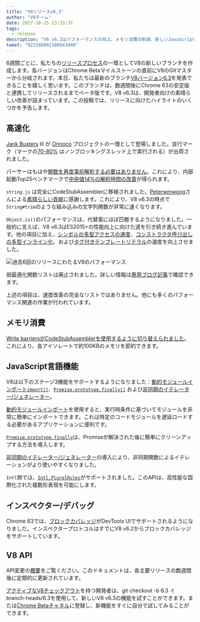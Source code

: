 ```yaml
---
title: "V8リリースv6.3"
author: "V8チーム"
date: 2017-10-25 13:33:37
tags:
  - release
description: "V8 v6.3はパフォーマンスの向上、メモリ消費の削減、新しいJavaScript言語機能のサポートを含みます。"
tweet: "923168001108643840"
---
```

6週間ごとに、私たちの[リリースプロセス](/docs/release-process)の一環としてV8の新しいブランチを作成します。各バージョンはChrome Betaマイルストーンの直前にV8のGitマスターから分岐されます。本日、私たちは最新のブランチ[V8バージョン6.3](https://chromium.googlesource.com/v8/v8.git/+log/branch-heads/6.3)を発表できることを嬉しく思います。このブランチは、数週間後にChrome 63の安定版と連携してリリースされるまでベータ版です。V8 v6.3は、開発者向けの素晴らしい改善が詰まっています。この投稿では、リリースに向けたハイライトのいくつかを予告します。

<!--truncate-->
## 高速化

[Jank Busters](/blog/jank-busters) III が [Orinoco](/blog/orinoco) プロジェクトの一環として登場しました。並行マーク（マークの[70-80%](https://chromeperf.appspot.com/report?sid=612eec65c6f5c17528f9533349bad7b6f0020dba595d553b1ea6d7e7dcce9984) はノンブロッキングスレッド上で実行される）が出荷されました。

パーサーはもはや[関数を再度事前解析する必要はありません](https://docs.google.com/document/d/1TqpdGeLmURL2gc18s6PwNeyZOvayQJtJ16TCn0BEt48/edit#heading=h.un2pnqwbiw11)。これにより、内部起動Top25ベンチマークで[中央値14%の解析時間の改善](https://docs.google.com/document/d/1TqpdGeLmURL2gc18s6PwNeyZOvayQJtJ16TCn0BEt48/edit#heading=h.dvuo4tqnsmml)が得られます。

`string.js` は完全にCodeStubAssemblerに移植されました。[Peterwmwong](https://twitter.com/peterwmwong)さんによる[素晴らしい貢献](https://chromium-review.googlesource.com/q/peter.wm.wong)に感謝します。これにより、V8 v6.3の時点で`String#trim`のような組み込みの文字列関数が非常に速くなります。

`Object.is()`のパフォーマンスは、代替案にほぼ匹敵するようになりました。一般的に言えば、V8 v6.3はES2015+の性能向上に向けた道を引き続き進んでいます。他の項目に加え、[シンボルの多型アクセスの速度](https://bugs.chromium.org/p/v8/issues/detail?id=6367)、[コンストラクタ呼び出しの多型インライン化](https://bugs.chromium.org/p/v8/issues/detail?id=6885)、および[タグ付きテンプレートリテラル](https://pasteboard.co/GLYc4gt.png)の速度を向上させました。

![過去6回のリリースにわたるV8のパフォーマンス](/_img/v8-release-63/ares6.svg)

弱最適化関数リストは廃止されました。詳しい情報は[専用ブログ記事](/blog/lazy-unlinking)で確認できます。

上述の項目は、速度改善の完全なリストではありません。他にも多くのパフォーマンス関連の作業が行われています。

## メモリ消費

[Write barriersがCodeStubAssemblerを使用するように切り替えられました](https://chromium.googlesource.com/v8/v8/+/dbfdd4f9e9741df0a541afdd7516a34304102ee8)。これにより、各アイソレートで約100KBのメモリを節約できます。

## JavaScript言語機能

V8は以下のステージ3機能をサポートするようになりました：[動的モジュールインポート`import()`](https://features/dynamic-import)、[`Promise.prototype.finally()`](/features/promise-finally) および[非同期のイテレーター/ジェネレーター](https://github.com/tc39/proposal-async-iteration)。

[動的モジュールインポート](/features/dynamic-import)を使用すると、実行時条件に基づいてモジュールを非常に簡単にインポートできます。これは特定のコードモジュールを遅延ロードする必要があるアプリケーションに便利です。

[`Promise.prototype.finally`](/features/promise-finally)は、Promiseが解決された後に簡単にクリーンアップする方法を導入します。

[非同期のイテレーター/ジェネレーター](https://github.com/tc39/proposal-async-iteration)の導入により、非同期関数によるイテレーションがより使いやすくなりました。

`Intl`側では、[`Intl.PluralRules`](/features/intl-pluralrules)がサポートされました。このAPIは、高性能な国際化された複数形表現を可能にします。

## インスペクター/デバッグ

Chrome 63では、[ブロックカバレッジ](https://docs.google.com/presentation/d/1IFqqlQwJ0of3NuMvcOk-x4P_fpi1vJjnjGrhQCaJkH4/edit#slide=id.g271d6301ff_0_44)がDevTools UIでサポートされるようになりました。インスペクタープロトコルはすでにV8 v6.2からブロックカバレッジをサポートしています。

## V8 API

API変更の[概要](https://docs.google.com/document/d/1g8JFi8T_oAE_7uAri7Njtig7fKaPDfotU6huOa1alds/edit)をご覧ください。このドキュメントは、各主要リリースの数週間後に定期的に更新されています。

[アクティブなV8チェックアウト](/docs/source-code#using-git)を持つ開発者は、git checkout -b 6.3 -t branch-heads/6.3を使用して、新しいV8 v6.3の機能を試すことができます。または[Chrome Betaチャネル](https://www.google.com/chrome/browser/beta.html)に登録し、新機能をすぐに自分で試してみることができます。
